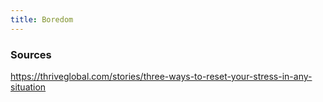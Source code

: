 ```yaml
---
title: Boredom
---
```




### Sources
https://thriveglobal.com/stories/three-ways-to-reset-your-stress-in-any-situation